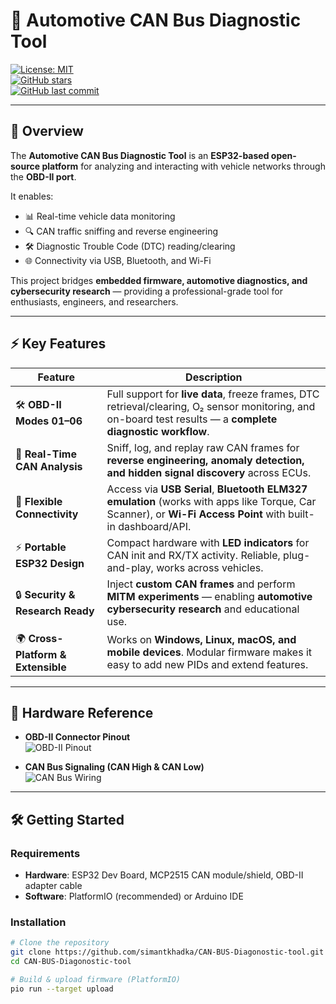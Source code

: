 # 🚗 Automotive CAN Bus Diagnostic Tool  

[![License: MIT](https://img.shields.io/badge/License-MIT-blue.svg)](LICENSE)  
[![GitHub stars](https://img.shields.io/github/stars/simantkhadka/CAN-BUS-Diagonostic-tool?style=social)](https://github.com/simantkhadka/CAN-BUS-Diagonostic-tool/stargazers)  
[![GitHub last commit](https://img.shields.io/github/last-commit/simantkhadka/CAN-BUS-Diagonostic-tool)](https://github.com/simantkhadka/CAN-BUS-Diagonostic-tool)  

---

## 📖 Overview  

The **Automotive CAN Bus Diagnostic Tool** is an **ESP32-based open-source platform** for analyzing and interacting with vehicle networks through the **OBD-II port**.  

It enables:  
- 📊 Real-time vehicle data monitoring  
- 🔍 CAN traffic sniffing and reverse engineering  
- 🛠️ Diagnostic Trouble Code (DTC) reading/clearing  
- 🌐 Connectivity via USB, Bluetooth, and Wi-Fi  

This project bridges **embedded firmware, automotive diagnostics, and cybersecurity research** — providing a professional-grade tool for enthusiasts, engineers, and researchers.  

---

## ⚡ Key Features  

| Feature | Description |  
|---------|-------------|  
| 🛠️ **OBD-II Modes 01–06** | Full support for **live data**, freeze frames, DTC retrieval/clearing, O₂ sensor monitoring, and on-board test results — a **complete diagnostic workflow**. |  
| 📡 **Real-Time CAN Analysis** | Sniff, log, and replay raw CAN frames for **reverse engineering, anomaly detection, and hidden signal discovery** across ECUs. |  
| 🔗 **Flexible Connectivity** | Access via **USB Serial**, **Bluetooth ELM327 emulation** (works with apps like Torque, Car Scanner), or **Wi-Fi Access Point** with built-in dashboard/API. |  
| ⚡ **Portable ESP32 Design** | Compact hardware with **LED indicators** for CAN init and RX/TX activity. Reliable, plug-and-play, works across vehicles. |  
| 🔒 **Security & Research Ready** | Inject **custom CAN frames** and perform **MITM experiments** — enabling **automotive cybersecurity research** and educational use. |  
| 🌍 **Cross-Platform & Extensible** | Works on **Windows, Linux, macOS, and mobile devices**. Modular firmware makes it easy to add new PIDs and extend features. |  

---

## 🔌 Hardware Reference  

- **OBD-II Connector Pinout**  
  ![OBD-II Pinout](images/obd2-pinout.png)  

- **CAN Bus Signaling (CAN High & CAN Low)**  
  ![CAN Bus Wiring](images/canbus-wiring.png)  

---

## 🛠️ Getting Started  

### Requirements  
- **Hardware**: ESP32 Dev Board, MCP2515 CAN module/shield, OBD-II adapter cable  
- **Software**: PlatformIO (recommended) or Arduino IDE  

### Installation  
```bash
# Clone the repository
git clone https://github.com/simantkhadka/CAN-BUS-Diagonostic-tool.git
cd CAN-BUS-Diagonostic-tool

# Build & upload firmware (PlatformIO)
pio run --target upload
